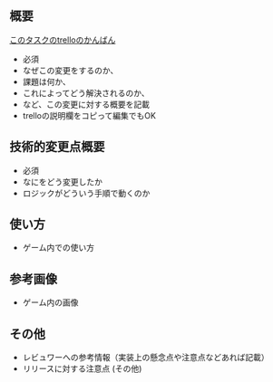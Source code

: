 ## 概要
[このタスクのtrelloのかんばん]()
- 必須
- なぜこの変更をするのか、
- 課題は何か、
- これによってどう解決されるのか、
- など、この変更に対する概要を記載
- trelloの説明欄をコピって編集でもOK

## 技術的変更点概要
- 必須
- なにをどう変更したか
- ロジックがどういう手順で動くのか

## 使い方
- ゲーム内での使い方

## 参考画像
- ゲーム内の画像


## その他

- レビュワーへの参考情報（実装上の懸念点や注意点などあれば記載）
- リリースに対する注意点 (その他)
